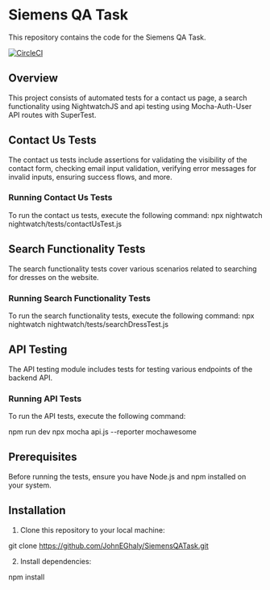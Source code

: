 # Siemens QA Task

This repository contains the code for the Siemens QA Task.

[![CircleCI](https://dl.circleci.com/status-badge/img/circleci/BPLUdcjd1LnqY9SpuMebBz/NoEMmJreiUtCoknn29W4cr/tree/main.svg?style=svg)](https://dl.circleci.com/status-badge/redirect/circleci/BPLUdcjd1LnqY9SpuMebBz/NoEMmJreiUtCoknn29W4cr/tree/main)


## Overview

This project consists of automated tests for a contact us page, a search functionality using NightwatchJS and api testing using Mocha-Auth-User API routes with SuperTest.

## Contact Us Tests

The contact us tests include assertions for validating the visibility of the contact form, checking email input validation, verifying error messages for invalid inputs, ensuring success flows, and more.

### Running Contact Us Tests

To run the contact us tests, execute the following command:
npx nightwatch nightwatch/tests/contactUsTest.js


## Search Functionality Tests

The search functionality tests cover various scenarios related to searching for dresses on the website.

### Running Search Functionality Tests

To run the search functionality tests, execute the following command:
npx nightwatch nightwatch/tests/searchDressTest.js


## API Testing

The API testing module includes tests for testing various endpoints of the backend API.

### Running API Tests

To run the API tests, execute the following command:

npm run dev
npx mocha api.js --reporter mochawesome


## Prerequisites

Before running the tests, ensure you have Node.js and npm installed on your system.

## Installation

1. Clone this repository to your local machine:

git clone https://github.com/JohnEGhaly/SiemensQATask.git

2. Install dependencies:

npm install



